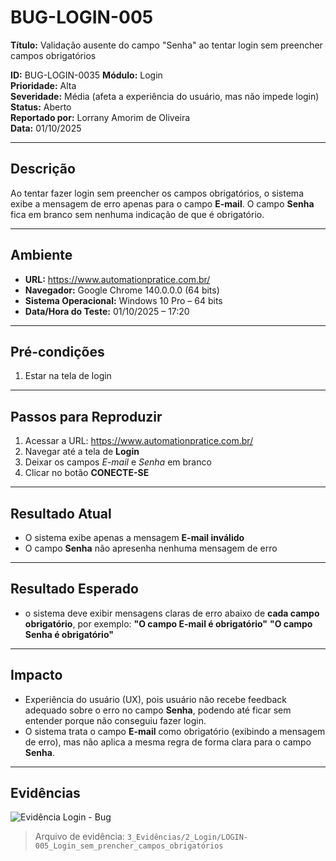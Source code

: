 # BUG-LOGIN-005

**Título:** Validação ausente do campo "Senha" ao tentar login sem preencher campos obrigatórios  

**ID:** BUG-LOGIN-0035 
**Módulo:** Login  
**Prioridade:** Alta  
**Severidade:** Média (afeta a experiência do usuário, mas não impede login)  
**Status:** Aberto  
**Reportado por:** Lorrany Amorim de Oliveira  
**Data:** 01/10/2025  

---

## Descrição
Ao tentar fazer login sem preencher os campos obrigatórios, o sistema exibe a mensagem de erro apenas para o campo **E-mail**. O campo **Senha** fica em branco sem nenhuma indicação de que é obrigatório.

---

## Ambiente
- **URL:** https://www.automationpratice.com.br/  
- **Navegador:** Google Chrome 140.0.0.0 (64 bits)  
- **Sistema Operacional:** Windows 10 Pro – 64 bits  
- **Data/Hora do Teste:** 01/10/2025 – 17:20  

---

## Pré-condições
1. Estar na tela de login 

---

## Passos para Reproduzir
1. Acessar a URL: https://www.automationpratice.com.br/  
2. Navegar até a tela de **Login**  
3. Deixar os campos *E-mail* e *Senha* em branco
4. Clicar no botão **CONECTE-SE**   

---

## Resultado Atual
- O sistema exibe apenas a mensagem **E-mail inválido**
- O campo **Senha** não apresenha nenhuma mensagem de erro  

---

## Resultado Esperado
- o sistema deve exibir mensagens claras de erro abaixo de **cada campo obrigatório**, por exemplo:
**"O campo E-mail é obrigatório"**
**"O campo Senha é obrigatório"**


---

## Impacto
- Experiência do usuário (UX), pois usuário não recebe feedback adequado sobre o erro no campo **Senha**, podendo até ficar sem entender porque não conseguiu fazer login.
- O sistema trata o campo **E-mail** como obrigatório (exibindo a mensagem de erro), mas não aplica a mesma regra de forma clara para o campo **Senha**.

---

## Evidências
![Evidência Login - Bug](/3_Evidências/2_Login/LOGIN-005_Login_sem_prencher_campos_obrigatórios)  

> Arquivo de evidência: `3_Evidências/2_Login/LOGIN-005_Login_sem_prencher_campos_obrigatórios`  

